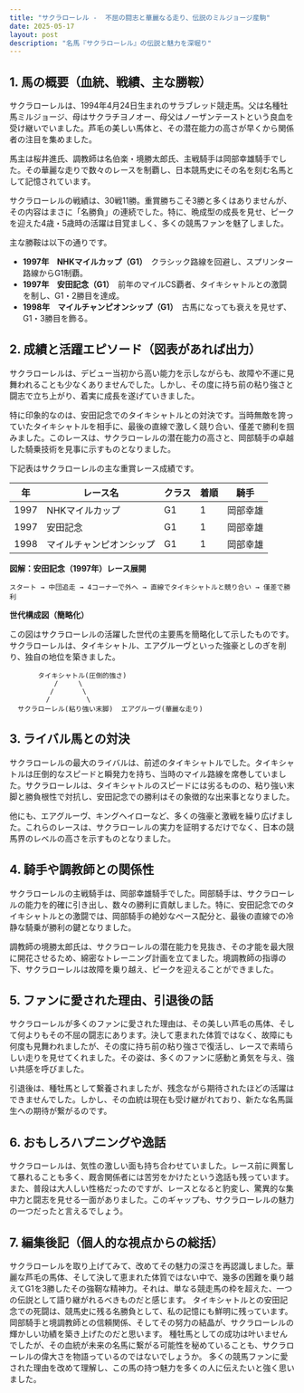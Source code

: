 ```yaml
---
title: "サクラローレル -  不屈の闘志と華麗なる走り、伝説のミルジョージ産駒"
date: 2025-05-17
layout: post
description: "名馬『サクラローレル』の伝説と魅力を深堀り"
---
```


## 1. 馬の概要（血統、戦績、主な勝鞍）

サクラローレルは、1994年4月24日生まれのサラブレッド競走馬。父は名種牡馬ミルジョージ、母はサクラチヨノオー、母父はノーザンテーストという良血を受け継いでいました。芦毛の美しい馬体と、その潜在能力の高さが早くから関係者の注目を集めました。

馬主は桜井進氏、調教師は名伯楽・境勝太郎氏、主戦騎手は岡部幸雄騎手でした。その華麗な走りで数々のレースを制覇し、日本競馬史にその名を刻む名馬として記憶されています。

サクラローレルの戦績は、30戦11勝。重賞勝ちこそ3勝と多くはありませんが、その内容はまさに「名勝負」の連続でした。特に、晩成型の成長を見せ、ピークを迎えた4歳・5歳時の活躍は目覚ましく、多くの競馬ファンを魅了しました。

主な勝鞍は以下の通りです。

* **1997年　NHKマイルカップ（G1）**　クラシック路線を回避し、スプリンター路線からG1制覇。
* **1997年　安田記念（G1）**　前年のマイルCS覇者、タイキシャトルとの激闘を制し、G1・2勝目を達成。
* **1998年　マイルチャンピオンシップ（G1）**　古馬になっても衰えを見せず、G1・3勝目を飾る。


## 2. 成績と活躍エピソード（図表があれば出力）

サクラローレルは、デビュー当初から高い能力を示しながらも、故障や不運に見舞われることも少なくありませんでした。しかし、その度に持ち前の粘り強さと闘志で立ち上がり、着実に成長を遂げていきました。

特に印象的なのは、安田記念でのタイキシャトルとの対決です。当時無敵を誇っていたタイキシャトルを相手に、最後の直線で激しく競り合い、僅差で勝利を掴みました。このレースは、サクラローレルの潜在能力の高さと、岡部騎手の卓越した騎乗技術を見事に示すものとなりました。

下記表はサクラローレルの主な重賞レース成績です。

| 年 | レース名         | クラス | 着順 | 騎手       |
|---|-----------------|-------|-----|-------------|
| 1997 | NHKマイルカップ | G1    | 1   | 岡部幸雄     |
| 1997 | 安田記念         | G1    | 1   | 岡部幸雄     |
| 1998 | マイルチャンピオンシップ | G1    | 1   | 岡部幸雄     |


**図解：安田記念（1997年）レース展開**

```
スタート → 中団追走 → 4コーナーで外へ → 直線でタイキシャトルと競り合い → 僅差で勝利
```

**世代構成図（簡略化）**

この図はサクラローレルの活躍した世代の主要馬を簡略化して示したものです。サクラローレルは、タイキシャトル、エアグルーヴといった強豪としのぎを削り、独自の地位を築きました。

```
       タイキシャトル(圧倒的強さ)
           /     \
          /       \
         /         \
  サクラローレル(粘り強い末脚)  エアグルーヴ(華麗な走り)
```


## 3. ライバル馬との対決

サクラローレルの最大のライバルは、前述のタイキシャトルでした。タイキシャトルは圧倒的なスピードと瞬発力を持ち、当時のマイル路線を席巻していました。サクラローレルは、タイキシャトルのスピードには劣るものの、粘り強い末脚と勝負根性で対抗し、安田記念での勝利はその象徴的な出来事となりました。

他にも、エアグルーヴ、キングヘイローなど、多くの強豪と激戦を繰り広げました。これらのレースは、サクラローレルの実力を証明するだけでなく、日本の競馬界のレベルの高さを示すものとなりました。


## 4. 騎手や調教師との関係性

サクラローレルの主戦騎手は、岡部幸雄騎手でした。岡部騎手は、サクラローレルの能力を的確に引き出し、数々の勝利に貢献しました。特に、安田記念でのタイキシャトルとの激闘では、岡部騎手の絶妙なペース配分と、最後の直線での冷静な騎乗が勝利の鍵となりました。

調教師の境勝太郎氏は、サクラローレルの潜在能力を見抜き、その才能を最大限に開花させるため、綿密なトレーニング計画を立てました。境調教師の指導の下、サクラローレルは故障を乗り越え、ピークを迎えることができました。


## 5. ファンに愛された理由、引退後の話

サクラローレルが多くのファンに愛された理由は、その美しい芦毛の馬体、そして何よりもその不屈の闘志にあります。決して恵まれた体質ではなく、故障にも何度も見舞われましたが、その度に持ち前の粘り強さで復活し、レースで素晴らしい走りを見せてくれました。その姿は、多くのファンに感動と勇気を与え、強い共感を呼びました。

引退後は、種牡馬として繋養されましたが、残念ながら期待されたほどの活躍はできませんでした。しかし、その血統は現在も受け継がれており、新たな名馬誕生への期待が繋がるのです。


## 6. おもしろハプニングや逸話

サクラローレルは、気性の激しい面も持ち合わせていました。レース前に興奮して暴れることも多く、厩舎関係者には苦労をかけたという逸話も残っています。また、普段は大人しい性格だったのですが、レースとなると豹変し、驚異的な集中力と闘志を見せる一面がありました。このギャップも、サクラローレルの魅力の一つだったと言えるでしょう。


## 7. 編集後記（個人的な視点からの総括）

サクラローレルを取り上げてみて、改めてその魅力の深さを再認識しました。華麗な芦毛の馬体、そして決して恵まれた体質ではない中で、幾多の困難を乗り越えてG1を3勝したその強靭な精神力。それは、単なる競走馬の枠を超えた、一つの伝説として語り継がれるべきものだと感じます。  タイキシャトルとの安田記念での死闘は、競馬史に残る名勝負として、私の記憶にも鮮明に残っています。  岡部騎手と境調教師との信頼関係、そしてその努力の結晶が、サクラローレルの輝かしい功績を築き上げたのだと思います。  種牡馬としての成功は叶いませんでしたが、その血統が未来の名馬に繋がる可能性を秘めていることも、サクラローレルの偉大さを物語っているのではないでしょうか。  多くの競馬ファンに愛された理由を改めて理解し、この馬の持つ魅力を多くの人に伝えたいと強く思いました。
